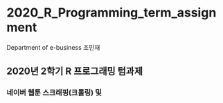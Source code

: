 # 2020_R_Programming_term_assignment
Department of e-business 조민재
## 2020년 2학기 R 프로그래밍 텀과제
### 네이버 웹툰 스크래핑(크롤링) 및 


